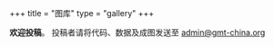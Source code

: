 +++
title = "图库"
type = "gallery"
+++

<div class="alert alert-info" role="alert">
<strong>欢迎投稿</strong>。
投稿者请将代码、数据及成图发送至 <a href="mailto:admin@gmt-china.org" target="_blank">admin@gmt-china.org </a>
</div>
